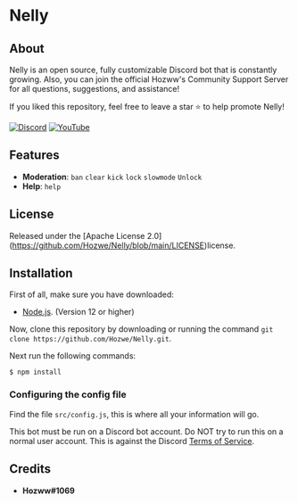 # Nelly

</div>

## About
Nelly is an open source, fully customizable Discord bot that is constantly growing. Also, you can join the official Hozww's Community Support Server for all questions, suggestions, and assistance! 

If you liked this repository, feel free to leave a star ⭐ to help promote Nelly!

 [![Discord](https://img.shields.io/discord/792957761494712360.svg?label=&logo=discord&logoColor=ffffff&color=7389D8&labelColor=6A7EC2)](https://discord.gg/qrJU8amZFz)
[![YouTube](https://img.shields.io/badge/Video-YouTube-red)](https://www.youtube.com/channel/UCoeP9FXbTZ6h-szYe12hFJw)

## Features

*   **Moderation**:  `ban`  `clear`  `kick`  `lock`  `slowmode`  `Unlock`
*   **Help**:  `help`

## License
Released under the [Apache License 2.0] (https://github.com/Hozwe/Nelly/blob/main/LICENSE)license.

## Installation

First of all, make sure you have downloaded:
* [Node.js](https://nodejs.org/en/). (Version 12 or higher)

Now, clone this repository by
downloading or running the command `git clone https://github.com/Hozwe/Nelly.git`.

Next run the following commands:
```
$ npm install
```
### Configuring the config file

Find the file `src/config.js`, this is where all your information will go.

This bot must be run on a Discord bot account. Do NOT try to run this on a normal user account. This is against the Discord [Terms of Service](https://discord.com/terms).

## Credits

* **Hozww#1069** 
